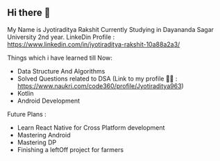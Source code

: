 ## Hi there 👋

My Name is Jyotiraditya Rakshit
Currently Studying in Dayananda Sagar University 2nd year.
LinkeDin Profile : https://www.linkedin.com/in/jyotiraditya-rakshit-10a88a2a3/

Things which i have learned till Now:
  - Data Structure And Algorithms 
  - Solved Questions related to DSA (Link to my profile 🧷🧷 : https://www.naukri.com/code360/profile/Jyotiraditya963)
  - Kotlin
  - Android Development

Future Plans :
  - Learn React Native for Cross Platform development
  - Mastering Android
  - Mastering DP
  - Finishing a leftOff project for farmers 
<!--
**Jyotiraditya-Rakshit/Jyotiraditya-Rakshit** is a ✨ _special_ ✨ repository because its `README.md` (this file) appears on your GitHub profile.

Here are some ideas to get you started:

- 🔭 I’m currently working on ...
- 🌱 I’m currently learning ...
- 👯 I’m looking to collaborate on ...
- 🤔 I’m looking for help with ...
- 💬 Ask me about ...
- 📫 How to reach me: ...
- 😄 Pronouns: ...
- ⚡ Fun fact: ...
-->
